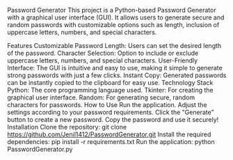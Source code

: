 Password Generator
This project is a Python-based Password Generator with a graphical user interface (GUI). It allows users to generate secure and random passwords with customizable options such as length, inclusion of uppercase letters, numbers, and special characters.

Features
Customizable Password Length: Users can set the desired length of the password.
Character Selection: Option to include or exclude uppercase letters, numbers, and special characters.
User-Friendly Interface: The GUI is intuitive and easy to use, making it simple to generate strong passwords with just a few clicks.
Instant Copy: Generated passwords can be instantly copied to the clipboard for easy use.
Technology Stack
Python: The core programming language used.
Tkinter: For creating the graphical user interface.
Random: For generating secure, random characters for passwords.
How to Use
Run the application.
Adjust the settings according to your password requirements.
Click the "Generate" button to create a new password.
Copy the password and use it securely!
Installation
Clone the repository:
git clone https://github.com/Jenil1412/PasswordGenerator.git
Install the required dependencies:
pip install -r requirements.txt
Run the application:
python PasswordGenerator.py
